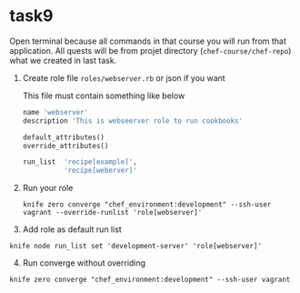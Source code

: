 # task9

Open terminal because all commands in that course you will run from that application. All quests will be from projet directory (`chef-course/chef-repo`) what we created in last task.

1. Create role file `roles/webserver.rb` or json if you want

    This file must contain something like below

    ```ruby
    name 'webserver'
    description 'This is webseerver role to run cookbooks'

    default_attributes()
    override_attributes()

    run_list  'recipe[example]',
              'recipe[weberver]'

    ```

2. Run your role

    ```
    knife zero converge "chef_environment:development" --ssh-user vagrant --override-runlist 'role[webserver]'
    ```

3. Add role as default run list

  ```
  knife node run_list set 'development-server' 'role[webserver]'
  ```

4. Run converge without overriding

  ```
  knife zero converge "chef_environment:development" --ssh-user vagrant
  ```
